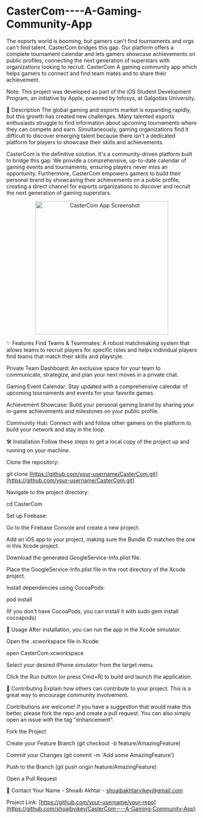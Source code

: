 # CasterCom----A-Gaming-Community-App
The esports world is booming, but gamers can't find tournaments and orgs can't find talent. CasterCom bridges this gap. Our platform offers a complete tournament calendar and lets gamers showcase achievements on public profiles, connecting the next generation of superstars with organizations looking to recruit.
CasterCom
A gaming community app which helps gamers to connect and find team mates and to share their achievement.

Note: This project was developed as part of the iOS Student Development Program, an initiative by Apple, powered by Infosys, at Galgotias University.

📖 Description
The global gaming and esports market is expanding rapidly, but this growth has created new challenges. Many talented esports enthusiasts struggle to find information about upcoming tournaments where they can compete and earn. Simultaneously, gaming organizations find it difficult to discover emerging talent because there isn't a dedicated platform for players to showcase their skills and achievements.

CasterCom is the definitive solution. It's a community-driven platform built to bridge this gap. We provide a comprehensive, up-to-date calendar of gaming events and tournaments, ensuring players never miss an opportunity. Furthermore, CasterCom empowers gamers to build their personal brand by showcasing their achievements on a public profile, creating a direct channel for esports organizations to discover and recruit the next generation of gaming superstars.

<p align="center">
<img src="./assets/castercom-screenshot.jpeg" alt="CasterCom App Screenshot" width="350"/>
</p>

✨ Features
Find Teams & Teammates: A robust matchmaking system that allows teams to recruit players for specific roles and helps individual players find teams that match their skills and playstyle.

Private Team Dashboard: An exclusive space for your team to communicate, strategize, and plan your next moves in a private chat.

Gaming Event Calendar: Stay updated with a comprehensive calendar of upcoming tournaments and events for your favorite games.

Achievement Showcase: Build your personal gaming brand by sharing your in-game achievements and milestones on your public profile.

Community Hub: Connect with and follow other gamers on the platform to build your network and stay in the loop.

🛠️ Installation
Follow these steps to get a local copy of the project up and running on your machine.

Clone the repository:

git clone [https://github.com/your-username/CasterCom.git](https://github.com/your-username/CasterCom.git)

Navigate to the project directory:

cd CasterCom

Set up Firebase:

Go to the Firebase Console and create a new project.

Add an iOS app to your project, making sure the Bundle ID matches the one in this Xcode project.

Download the generated GoogleService-Info.plist file.

Place the GoogleService-Info.plist file in the root directory of the Xcode project.

Install dependencies using CocoaPods:

pod install

(If you don't have CocoaPods, you can install it with sudo gem install cocoapods)

🚀 Usage
After installation, you can run the app in the Xcode simulator.

Open the .xcworkspace file in Xcode:

open CasterCom.xcworkspace

Select your desired iPhone simulator from the target menu.

Click the Run button (or press Cmd+R) to build and launch the application.

🤝 Contributing
Explain how others can contribute to your project. This is a great way to encourage community involvement.

Contributions are welcome! If you have a suggestion that would make this better, please fork the repo and create a pull request. You can also simply open an issue with the tag "enhancement".

Fork the Project

Create your Feature Branch (git checkout -b feature/AmazingFeature)

Commit your Changes (git commit -m 'Add some AmazingFeature')

Push to the Branch (git push origin feature/AmazingFeature)

Open a Pull Request

📧 Contact
Your Name - Shoaib Akhtar - shoaibakhtarvikey@gmail.com

Project Link: [https://github.com/your-username/your-repo](https://github.com/shoaibvikey/CasterCom----A-Gaming-Community-App)
